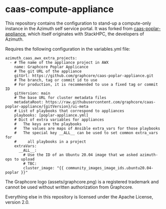 # caas-compute-appliance

This repository contains the configuration to stand-up a compute-only instance in the Azimuth self service portal. It was forked from [caas-poplar-appliance](https://github.com/graphcore/caas-poplar-appliance.git), which itself originates with StackHPC, the developers of Azimuth.

Requires the following configuration in the variables.yml file:

```
azimuth_caas_awx_extra_projects:
  - # The name of the appliance project in AWX
    name: Graphcore Poplar Applicance
    # The git URL of the appliance
    gitUrl: https://github.com/graphcore/caas-poplar-appliance.git
    # The branch, tag or commit id to use
    # For production, it is recommended to use a fixed tag or commit ID
    gitVersion: main
    # The base URL for cluster metadata files
    metadataRoot: https://raw.githubusercontent.com/graphcore/caas-poplar-appliance/{gitVersion}/ui-meta
    # List of playbooks that correspond to appliances
    playbooks: [poplar-appliance.yml]
    # Dict of extra variables for appliances
    #   The keys are the playbooks
    #   The values are maps of Ansible extra_vars for those playbooks
    #   The special key __ALL__ can be used to set common extra_vars for
    #     all playbooks in a project
    extraVars:
      __ALL__:
        # Use the ID of an Ubuntu 20.04 image that we asked azimuth-ops to upload
        # TBC:
        cluster_image: "{{ community_images_image_ids.ubuntu20.04-poplar }}"
```
The Graphcore logo (assets/graphcore.png) is a registered trademark and cannot be used without written authorization from Graphcore.
 
Everything else in this repository is licensed under the Apache License, version 2.0.
